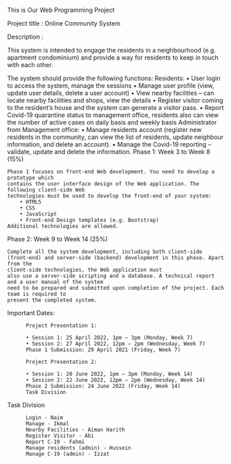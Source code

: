This is Our Web Programming Project

Project title : Online Community System

Description :

This system is intended to engage the residents in a neighbourhood (e.g. apartment condominium) and provide a way for residents to keep in touch with each other.

The system should provide the following functions:
          Residents:
              • User login to access the system, manage the sessions
              • Manage user profile (view, update user details, delete a user account)
              • View nearby facilities – can locate nearby facilities and shops, view
              the details
              • Register visitor coming to the resident’s house and the system can
              generate a visitor pass.
              • Report Covid-19 quarantine status to management office, residents also
              can view the number of active cases on daily basis and weekly basis
          Administrator from Management office:
              • Manage residents account (register new residents in the community, can
              view the list of residents, update neighbour information, and delete an
              account).
              • Manage the Covid-19 reporting – validate, update and delete the
              information.
Phase 1: Week 3 to Week 8 (15%)

    Phase 1 focuses on front-end Web development. You need to develop a prototype which
    contains the user interface design of the Web application. The following client-side Web
    technologies must be used to develop the front-end of your system:
        • HTML5
        • CSS
        • JavaScript
        • Front-end Design templates (e.g. Bootstrap)
    Additional technologies are allowed.
Phase 2: Week 9 to Week 14 (25%)

    Complete all the system development, including both client-side (front-end) and server-side (backend) development in this phase. Apart from the 
    client-side technologies, the Web application must
    also use a server-side scripting and a database. A technical report and a user manual of the system
    need to be prepared and submitted upon completion of the project. Each team is required to
    present the completed system.
Important Dates:

          Project Presentation 1:
          
          • Session 1: 25 April 2022, 1pm – 3pm (Monday, Week 7)
          • Session 2: 27 April 2022, 12pm – 2pm (Wednesday, Week 7)
          Phase 1 Submission: 29 April 2021 (Friday, Week 7)

          Project Presentation 2:
          
          • Session 1: 20 June 2022, 1pm – 3pm (Monday, Week 14)
          • Session 2: 22 June 2022, 12pm – 2pm (Wednesday, Week 14)
          Phase 2 Submission: 24 June 2022 (Friday, Week 14)
          Task Division

Task Division

          Login - Naim
          Manage - Ikmal
          Nearby Facilities - Aiman Harith
          Register Visitor - Abi
          Report C-19 - Fahmi
          Manage residents (admin) - Hussein
          Manage C-19 (admin) - Izzat
